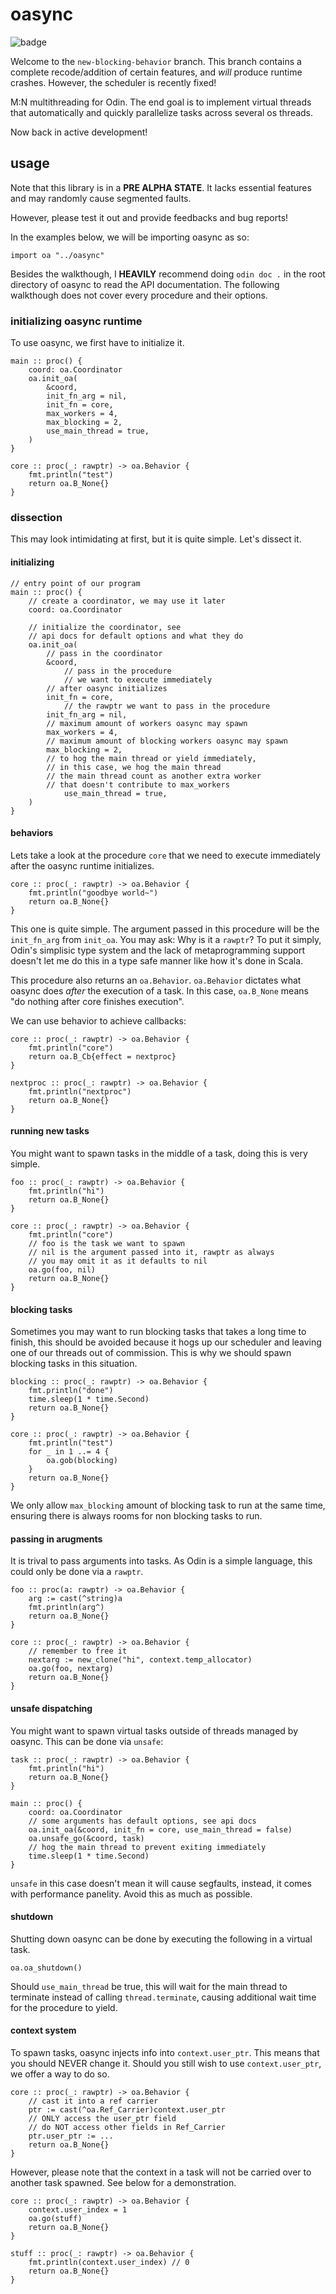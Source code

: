 # oasync

![badge](https://img.shields.io/badge/documentation%20taken%20seriously-ff7eb6)

Welcome to the `new-blocking-behavior` branch. This branch contains a complete 
recode/addition of certain features, and *will* produce runtime crashes. 
However, the scheduler is recently fixed!

M:N multithreading for Odin. The end goal is to implement virtual threads that 
automatically and quickly parallelize tasks across several os threads.

Now back in active development!

## usage
Note that this library is in a **PRE ALPHA STATE**. It lacks essential features 
and may randomly cause segmented faults.

However, please test it out and provide feedbacks and bug reports!

In the examples below, we will be importing oasync as so: 
```odin 
import oa "../oasync"
```

Besides the walkthough, I **HEAVILY** recommend doing `odin doc .` in the 
root directory of oasync to read the API documentation. The following 
walkthough does not cover every procedure and their options.

### initializing oasync runtime
To use oasync, we first have to initialize it.
```odin
main :: proc() {
	coord: oa.Coordinator
	oa.init_oa(
		&coord,
		init_fn_arg = nil,
		init_fn = core,
		max_workers = 4,
		max_blocking = 2,
		use_main_thread = true,
  	)
}

core :: proc(_: rawptr) -> oa.Behavior {
	fmt.println("test")
	return oa.B_None{}
}
```

### dissection
This may look intimidating at first, but it is quite simple. 
Let's dissect it.

#### initializing
```odin
// entry point of our program
main :: proc() {
	// create a coordinator, we may use it later
	coord: oa.Coordinator

	// initialize the coordinator, see 
	// api docs for default options and what they do
	oa.init_oa(
		// pass in the coordinator
		&coord, 
        	// pass in the procedure
        	// we want to execute immediately 
		// after oasync initializes
		init_fn = core,
        	// the rawptr we want to pass in the procedure
		init_fn_arg = nil,
		// maximum amount of workers oasync may spawn
		max_workers = 4,
		// maximum amount of blocking workers oasync may spawn
		max_blocking = 2,
		// to hog the main thread or yield immediately,
		// in this case, we hog the main thread
		// the main thread count as another extra worker
		// that doesn't contribute to max_workers
        	use_main_thread = true,
  	)
}
```

#### behaviors

Lets take a look at the procedure `core` that we need to 
execute immediately after the oasync runtime initializes.

```odin
core :: proc(_: rawptr) -> oa.Behavior {
	fmt.println("goodbye world~")
	return oa.B_None{}
}
```
This one is quite simple. The argument passed in this procedure 
will be the `init_fn_arg` from `init_oa`. You may ask: Why is it a 
`rawptr`? To put it simply, Odin's simplisic type system and the 
lack of metaprogramming support doesn't let me do this in a 
type safe manner like how it's done in Scala.

This procedure also returns an `oa.Behavior`. `oa.Behavior` dictates
what oasync does *after* the execution of a task. In this 
case, `oa.B_None` means "do nothing after core finishes execution".

We can use behavior to achieve callbacks:
```odin
core :: proc(_: rawptr) -> oa.Behavior {
	fmt.println("core")
	return oa.B_Cb{effect = nextproc}
}

nextproc :: proc(_: rawptr) -> oa.Behavior {
	fmt.println("nextproc")
	return oa.B_None{}
}
```

#### running new tasks

You might want to spawn tasks in the middle of a task, doing 
this is very simple.

```odin
foo :: proc(_: rawptr) -> oa.Behavior {
	fmt.println("hi")
	return oa.B_None{}
}

core :: proc(_: rawptr) -> oa.Behavior {
	fmt.println("core")
	// foo is the task we want to spawn 
	// nil is the argument passed into it, rawptr as always 
	// you may omit it as it defaults to nil
	oa.go(foo, nil) 
	return oa.B_None{}
}
```

#### blocking tasks
Sometimes you may want to run blocking tasks that takes a 
long time to finish, this should be avoided because it hogs 
up our scheduler and leaving one of our threads out of commission.
This is why we should spawn blocking tasks in this situation.
```odin
blocking :: proc(_: rawptr) -> oa.Behavior {
	fmt.println("done")
	time.sleep(1 * time.Second)
	return oa.B_None{}
}

core :: proc(_: rawptr) -> oa.Behavior {
	fmt.println("test")
	for _ in 1 ..= 4 {
		oa.gob(blocking)
	}
	return oa.B_None{}
}
```
We only allow `max_blocking` amount of blocking task to run 
at the same time, ensuring there is always rooms for non blocking 
tasks to run.

#### passing in arugments
It is trival to pass arguments into tasks. As Odin is a simple 
language, this could only be done via a `rawptr`.
```odin
foo :: proc(a: rawptr) -> oa.Behavior {
	arg := cast(^string)a
	fmt.println(arg^)
	return oa.B_None{}
}

core :: proc(_: rawptr) -> oa.Behavior {
	// remember to free it
	nextarg := new_clone("hi", context.temp_allocator)
	oa.go(foo, nextarg)
	return oa.B_None{}
}
```

#### unsafe dispatching
You might want to spawn virtual tasks outside of threads managed 
by oasync. This can be done via `unsafe`:
```odin
task :: proc(_: rawptr) -> oa.Behavior {
	fmt.println("hi")
	return oa.B_None{}
}

main :: proc() {
	coord: oa.Coordinator
	// some arguments has default options, see api docs
	oa.init_oa(&coord, init_fn = core, use_main_thread = false)
	oa.unsafe_go(&coord, task)
	// hog the main thread to prevent exiting immediately
	time.sleep(1 * time.Second)
}
```
`unsafe` in this case doesn't mean it will cause segfaults, 
instead, it comes with performance panelity. Avoid this as much 
as possible.

#### shutdown
Shutting down oasync can be done by executing the following 
in a virtual task.
```odin
oa.oa_shutdown()
```
Should `use_main_thread` be true, this will wait for the main 
thread to terminate instead of calling `thread.terminate`, 
causing additional wait time for the procedure to yield.

#### context system
To spawn tasks, oasync injects info into `context.user_ptr`. 
This means that you should NEVER change it. Should you still 
wish to use `context.user_ptr`, we offer a way to do so.
```odin 
core :: proc(_: rawptr) -> oa.Behavior {
	// cast it into a ref carrier
	ptr := cast(^oa.Ref_Carrier)context.user_ptr
	// ONLY access the user_ptr field 
	// do NOT access other fields in Ref_Carrier
	ptr.user_ptr := ...
	return oa.B_None{}
}
```

However, please note that the context in a task will not be 
carried over to another task spawned. See below for a 
demonstration.
```odin
core :: proc(_: rawptr) -> oa.Behavior {
	context.user_index = 1
	oa.go(stuff)
	return oa.B_None{}
}

stuff :: proc(_: rawptr) -> oa.Behavior {
	fmt.println(context.user_index) // 0
	return oa.B_None{}
}
```
